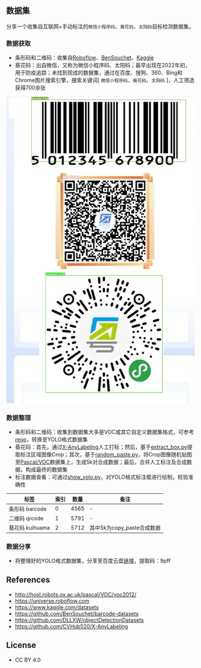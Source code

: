 ## 数据集
分享一个收集自互联网+手动标注的`微信小程序码`、`葵花码`、`太阳码`目标检测数据集。

### 数据获取
- 条形码和二维码：收集自[Roboflow](https://universe.roboflow.com/)、[BenSouchet](https://github.com/BenSouchet/barcode-datasets)、[Kaggle](https://www.kaggle.com/datasets)
- 葵花码：出自微信，又称为微信小程序码、太阳码；最早出现在2022年初，用于防疫追踪；未找到现成的数据集，通过在百度、搜狗、360、Bing和Chrome图片搜索引擎，搜索关键词[ `微信小程序码`、`葵花码`、`太阳码` ]，人工筛选获得700余张
  
![](./images/example.jpg)

### 数据整理
- 条形码和二维码：收集到数据集大多是VOC或其它自定义数据集格式，可参考[reop](https://github.com/DLLXW/objectDetectionDatasets)，转换至YOLO格式数据集
- 葵花码：首先，通过[X-AnyLabeling](https://github.com/CVHub520/X-AnyLabeling)人工打标；然后，基于[extract_box.py](./data_process/extract_box.py)提取标注区域图像Crop；其次，基于[random_paste.py](./data_process/random_paste.py)，将Crop图像随机贴图至[Pascal/VOC](http://host.robots.ox.ac.uk/pascal/VOC/voc2012/)数据集上，生成5k对合成数据；最后，合并人工标注及合成数据，构成最终的数据集
- 标注数据查看：可通过[show_yolo.py](./data_process/show_yolo.py)，对YOLO格式标注框进行绘制，校验准确性


|标签 | 索引 | 数量 | 备注 |
| ------- | ------- | ------ | -------- |
| 条形码 barcode | 0 | 4565 | - |
| 二维码 qrcode | 1 | 5791 | - |
| 葵花码 kuihuama | 2 | 5712 | 其中5k为copy_paste合成数据 |

### 数据分享
- 将整理好的YOLO格式数据集，分享至百度云盘[链接](https://pan.baidu.com/s/193HTkfj3j6KYFofr-ZfCtQ?pwd=9pff)，提取码：9pff

## References
- http://host.robots.ox.ac.uk/pascal/VOC/voc2012/
- https://universe.roboflow.com
- https://www.kaggle.com/datasets
- https://github.com/BenSouchet/barcode-datasets
- https://github.com/DLLXW/objectDetectionDatasets
- https://github.com/CVHub520/X-AnyLabeling

## License
- CC BY 4.0